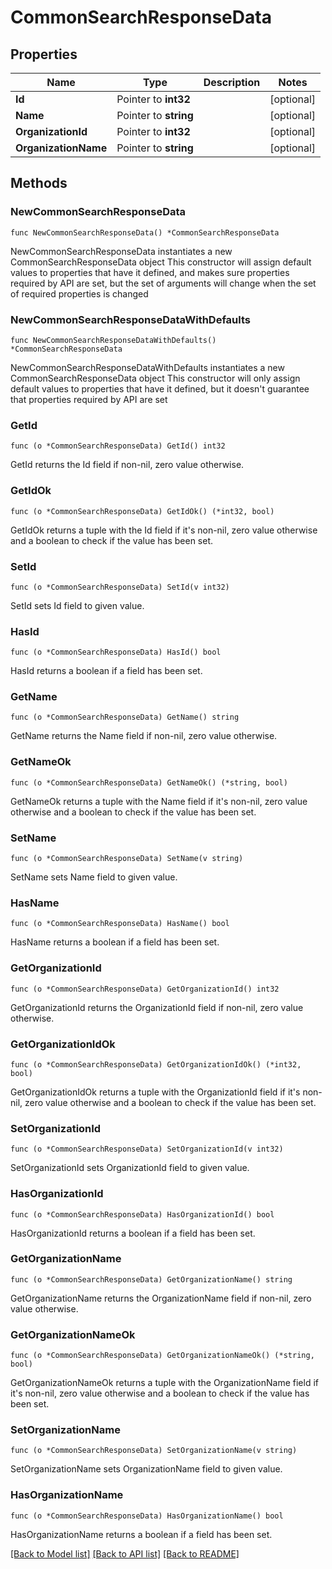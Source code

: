 # CommonSearchResponseData

## Properties

Name | Type | Description | Notes
------------ | ------------- | ------------- | -------------
**Id** | Pointer to **int32** |  | [optional] 
**Name** | Pointer to **string** |  | [optional] 
**OrganizationId** | Pointer to **int32** |  | [optional] 
**OrganizationName** | Pointer to **string** |  | [optional] 

## Methods

### NewCommonSearchResponseData

`func NewCommonSearchResponseData() *CommonSearchResponseData`

NewCommonSearchResponseData instantiates a new CommonSearchResponseData object
This constructor will assign default values to properties that have it defined,
and makes sure properties required by API are set, but the set of arguments
will change when the set of required properties is changed

### NewCommonSearchResponseDataWithDefaults

`func NewCommonSearchResponseDataWithDefaults() *CommonSearchResponseData`

NewCommonSearchResponseDataWithDefaults instantiates a new CommonSearchResponseData object
This constructor will only assign default values to properties that have it defined,
but it doesn't guarantee that properties required by API are set

### GetId

`func (o *CommonSearchResponseData) GetId() int32`

GetId returns the Id field if non-nil, zero value otherwise.

### GetIdOk

`func (o *CommonSearchResponseData) GetIdOk() (*int32, bool)`

GetIdOk returns a tuple with the Id field if it's non-nil, zero value otherwise
and a boolean to check if the value has been set.

### SetId

`func (o *CommonSearchResponseData) SetId(v int32)`

SetId sets Id field to given value.

### HasId

`func (o *CommonSearchResponseData) HasId() bool`

HasId returns a boolean if a field has been set.

### GetName

`func (o *CommonSearchResponseData) GetName() string`

GetName returns the Name field if non-nil, zero value otherwise.

### GetNameOk

`func (o *CommonSearchResponseData) GetNameOk() (*string, bool)`

GetNameOk returns a tuple with the Name field if it's non-nil, zero value otherwise
and a boolean to check if the value has been set.

### SetName

`func (o *CommonSearchResponseData) SetName(v string)`

SetName sets Name field to given value.

### HasName

`func (o *CommonSearchResponseData) HasName() bool`

HasName returns a boolean if a field has been set.

### GetOrganizationId

`func (o *CommonSearchResponseData) GetOrganizationId() int32`

GetOrganizationId returns the OrganizationId field if non-nil, zero value otherwise.

### GetOrganizationIdOk

`func (o *CommonSearchResponseData) GetOrganizationIdOk() (*int32, bool)`

GetOrganizationIdOk returns a tuple with the OrganizationId field if it's non-nil, zero value otherwise
and a boolean to check if the value has been set.

### SetOrganizationId

`func (o *CommonSearchResponseData) SetOrganizationId(v int32)`

SetOrganizationId sets OrganizationId field to given value.

### HasOrganizationId

`func (o *CommonSearchResponseData) HasOrganizationId() bool`

HasOrganizationId returns a boolean if a field has been set.

### GetOrganizationName

`func (o *CommonSearchResponseData) GetOrganizationName() string`

GetOrganizationName returns the OrganizationName field if non-nil, zero value otherwise.

### GetOrganizationNameOk

`func (o *CommonSearchResponseData) GetOrganizationNameOk() (*string, bool)`

GetOrganizationNameOk returns a tuple with the OrganizationName field if it's non-nil, zero value otherwise
and a boolean to check if the value has been set.

### SetOrganizationName

`func (o *CommonSearchResponseData) SetOrganizationName(v string)`

SetOrganizationName sets OrganizationName field to given value.

### HasOrganizationName

`func (o *CommonSearchResponseData) HasOrganizationName() bool`

HasOrganizationName returns a boolean if a field has been set.


[[Back to Model list]](../README.md#documentation-for-models) [[Back to API list]](../README.md#documentation-for-api-endpoints) [[Back to README]](../README.md)


